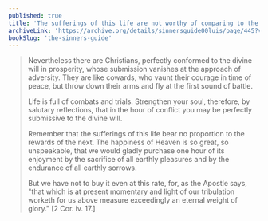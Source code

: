 ```yaml
---
published: true
title: 'The sufferings of this life are not worthy of comparing to the Rewards of Eternal Life'
archiveLink: 'https://archive.org/details/sinnersguide00luis/page/445?view=theater'
bookSlug: 'the-sinners-guide'
---
```


> Nevertheless there are Christians, perfectly conformed to the divine will in prosperity, whose submission vanishes at the approach of adversity. They are like cowards, who vaunt their courage in time of peace, but throw down their arms and fly at the first sound of battle.
> 
> Life is full of combats and trials. Strengthen your soul, therefore, by salutary reflections, that in the hour of conflict you may be perfectly submissive to the divine will.
> 
> Remember that the sufferings of this life bear no proportion to the rewards of the next. The happiness of Heaven is so great, so unspeakable, that we would gladly purchase one hour of its enjoyment by the sacrifice of all earthly pleasures and by the endurance of all earthly sorrows.
> 
> But we have not to buy it even at this rate, for, as the Apostle says, "that which is at present momentary and light of our tribulation worketh for us above measure exceedingly an eternal weight of glory." [2 Cor. iv. 17.]

